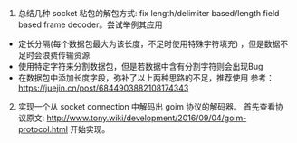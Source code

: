 1. 总结几种 socket 粘包的解包方式: fix length/delimiter based/length field based frame decoder。尝试举例其应用
- 定长分隔(每个数据包最大为该长度，不足时使用特殊字符填充) ，但是数据不足时会浪费传输资源
- 使用特定字符来分割数据包，但是若数据中含有分割字符则会出现Bug
- 在数据包中添加长度字段，弥补了以上两种思路的不足，推荐使用
参考：https://juejin.cn/post/6844903882108174343
2. 实现一个从 socket connection 中解码出 goim 协议的解码器。
首先查看协议原文: http://www.tony.wiki/development/2016/09/04/goim-protocol.html
开始实现。